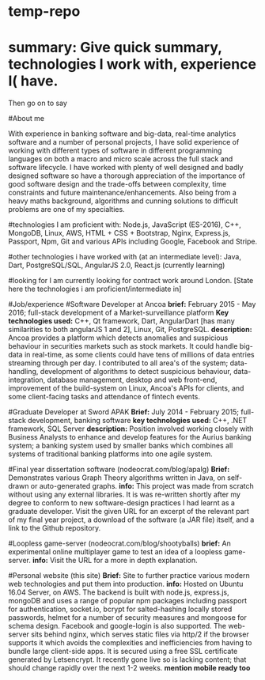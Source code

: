 # temp-repo

# summary: Give quick summary, technologies I work with, experience I( have.
Then go on to say

#About me

With experience in banking software and big-data, real-time analytics software and a number of personal projects, I have solid experience of working with different types of software in different programming languages on both a macro and micro scale across the full stack and software lifecycle. I have worked with plenty of well designed and badly designed software so have a thorough appreciation of the importance of good software design and the trade-offs between complexity, time constraints and future maintenance/enhancements. Also being from a heavy maths background, algorithms and cunning solutions to difficult problems are one of my specialties.

#technologies I am proficient with:
Node.js, JavaScript (ES-2016), C++, MongoDB, Linux, AWS, HTML + CSS + Bootstrap, Nginx, Express.js, Passport, Npm, Git and various APIs including Google, Facebook and Stripe. 

#other technologies i have worked with (at an intermediate level):
Java, Dart, PostgreSQL/SQL, AngularJS 2.0, React.js (currently learning)

#looking for
I am currently looking for contract work around London.
[State here the technologies i am proficient/intermediate in]

#Job/experience
#Software Developer at Ancoa
**brief:** February 2015 - May 2016; full-stack development of a Market-surveillance platform
**Key technologies used:** C++, Qt framework, Dart, AngularDart [has many similarities to both angularJS 1 and 2], Linux, Git, PostgreSQL.
**description:** Ancoa provides a platform which detects anomalies and suspicious behaviour in securities markets such as stock markets. It could handle big-data in real-time, as some clients could have tens of millions of data entries streaming through per day. I contributed to all area's of the system; data-handling, development of algorithms to detect suspicious behaviour, data-integration, database management, desktop and web front-end, improvement of the build-system on Linux, Ancoa's APIs for clients, and some client-facing tasks and attendance of fintech events.

#Graduate Developer at Sword APAK
**Brief:** July 2014 - February 2015; full-stack development, banking software
**key technologies used:** C++, .NET framework, SQL Server
**description:** Position involved working closely with Business Analysts to enhance and develop features for the Aurius banking system; a banking system used by smaller banks which combines all systems of traditional banking platforms into one agile system.

#Final year dissertation software (nodeocrat.com/blog/apalg)
**Brief:** Demonstrates various Graph Theory algorithms written in Java, on self-drawn or auto-generated graphs.
**info:** This project was made from scratch without using any external libraries. It is was re-written shortly after my degree to conform to new software-design practices I had learnt as a graduate developer. Visit the given URL for an excerpt of the relevant part of my final year project, a download of the software (a JAR file) itself, and a link to the Github repository.

#Loopless game-server (nodeocrat.com/blog/shootyballs)
**brief:** An experimental online multiplayer game to test an idea of a loopless game-server.
**info:** Visit the URL for a more in depth explanation.

#Personal website (this site)
**Brief:** Site to further practice various modern web technologies and put them into production.
**info:** Hosted on Ubuntu 16.04 Server, on AWS. The backend is built with node.js, express.js, mongoDB and uses a range of popular npm packages including passport for authentication, socket.io, bcrypt for salted-hashing locally stored passwords, helmet for a number of security measures and mongoose for schema design. Facebook and google-login is also supported. The web-server sits behind nginx, which serves static files via http/2 if the browser supports it which avoids the complexities and inefficiencies from having to bundle large client-side apps. It is secured using a free SSL certificate generated by Letsencrypt. It recently gone live so is lacking content; that should change rapidly over the next 1-2 weeks.
**mention mobile ready too**

